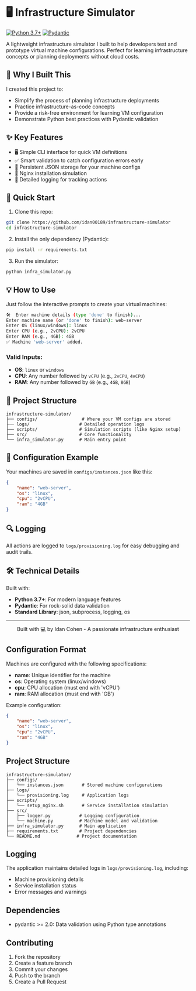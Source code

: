 # 🖥️ Infrastructure Simulator

[![Python 3.7+](https://img.shields.io/badge/python-3.7+-blue.svg)](https://www.python.org/downloads/)
[![Pydantic](https://img.shields.io/badge/pydantic-2.0+-orange.svg)](https://pydantic-docs.helpmanual.io/)

A lightweight infrastructure simulator I built to help developers test and prototype virtual machine configurations. Perfect for learning infrastructure concepts or planning deployments without cloud costs.

## 🎯 Why I Built This

I created this project to:
- Simplify the process of planning infrastructure deployments
- Practice infrastructure-as-code concepts
- Provide a risk-free environment for learning VM configuration
- Demonstrate Python best practices with Pydantic validation

## ✨ Key Features

- 🖥️ Simple CLI interface for quick VM definitions
- ✅ Smart validation to catch configuration errors early
- 💾 Persistent JSON storage for your machine configs
- 🚀 Nginx installation simulation
- 📝 Detailed logging for tracking actions

## 🚀 Quick Start

1. Clone this repo:
```bash
git clone https://github.com/idan00189/infrastructure-simulator
cd infrastructure-simulator
```

2. Install the only dependency (Pydantic):
```bash
pip install -r requirements.txt
```

3. Run the simulator:
```bash
python infra_simulator.py
```

## 💡 How to Use

Just follow the interactive prompts to create your virtual machines:

```bash
🛠️  Enter machine details (type 'done' to finish)...
Enter machine name (or 'done' to finish): web-server
Enter OS (linux/windows): linux
Enter CPU (e.g., 2vCPU): 2vCPU
Enter RAM (e.g., 4GB): 4GB
✅ Machine 'web-server' added.
```

### Valid Inputs:
- **OS**: `linux` or `windows`
- **CPU**: Any number followed by `vCPU` (e.g., `2vCPU`, `4vCPU`)
- **RAM**: Any number followed by `GB` (e.g., `4GB`, `8GB`)

## 📁 Project Structure

```
infrastructure-simulator/
├── configs/                 # Where your VM configs are stored
├── logs/                   # Detailed operation logs
├── scripts/                # Simulation scripts (like Nginx setup)
├── src/                    # Core functionality
└── infra_simulator.py      # Main entry point
```

## 📝 Configuration Example

Your machines are saved in `configs/instances.json` like this:

```json
{
    "name": "web-server",
    "os": "linux",
    "cpu": "2vCPU",
    "ram": "4GB"
}
```

## 🔍 Logging

All actions are logged to `logs/provisioning.log` for easy debugging and audit trails.

## 🛠️ Technical Details

Built with:
- **Python 3.7+**: For modern language features
- **Pydantic**: For rock-solid data validation
- **Standard Library**: json, subprocess, logging, os



---

<p align="center">
  Built with 💻 by Idan Cohen - A passionate infrastructure enthusiast
</p>

## Configuration Format

Machines are configured with the following specifications:
- **name**: Unique identifier for the machine
- **os**: Operating system (linux/windows)
- **cpu**: CPU allocation (must end with 'vCPU')
- **ram**: RAM allocation (must end with 'GB')

Example configuration:
```json
{
    "name": "web-server",
    "os": "linux",
    "cpu": "2vCPU",
    "ram": "4GB"
}
```

## Project Structure

```
infrastructure-simulator/
├── configs/
│   └── instances.json       # Stored machine configurations
├── logs/
│   └── provisioning.log     # Application logs
├── scripts/
│   └── setup_nginx.sh       # Service installation simulation
├── src/
│   ├── logger.py           # Logging configuration
│   └── machine.py          # Machine model and validation
├── infra_simulator.py      # Main application
├── requirements.txt        # Project dependencies
└── README.md              # Project documentation
```

## Logging

The application maintains detailed logs in `logs/provisioning.log`, including:
- Machine provisioning details
- Service installation status
- Error messages and warnings

## Dependencies

- pydantic >= 2.0: Data validation using Python type annotations

## Contributing

1. Fork the repository
2. Create a feature branch
3. Commit your changes
4. Push to the branch
5. Create a Pull Request


